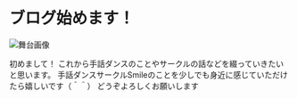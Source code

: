 # ブログ始めます！

![舞台画像](https://storage.googleapis.com/smile-blog/2024-04-14/S__5382211.webp)

初めまして！
これから手話ダンスのことやサークルの話などを綴っていきたいと思います。
手話ダンスサークルSmileのことを少しでも身近に感じていただけたら嬉しいです（＾＾）
どうぞよろしくお願いします
